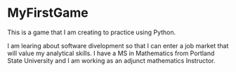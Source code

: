 MyFirstGame
===========

This is a game that I am creating to practice using Python.

I am learing about software divelopment so that I can enter a job market that will value my analytical skills.  I have a MS in Mathematics from Portland State University and I am working as an adjunct mathematics Instructor.
